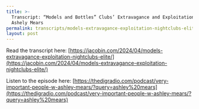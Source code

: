 ```yaml
---
title: >-
  Transcript: “Models and Bottles” Clubs’ Extravagance and Exploitation w/
  Ashely Mears
permalink: transcripts/models-extravagance-exploitation-nightclubs-elite/
layout: post
---
```


Read the transcript here: [https://jacobin.com/2024/04/models-extravagance-exploitation-nightclubs-elite/](https://jacobin.com/2024/04/models-extravagance-exploitation-nightclubs-elite/)

Listen to the episode here: [https://thedigradio.com/podcast/very-important-people-w-ashley-mears/?query=ashley%20mears](https://thedigradio.com/podcast/very-important-people-w-ashley-mears/?query=ashley%20mears)
